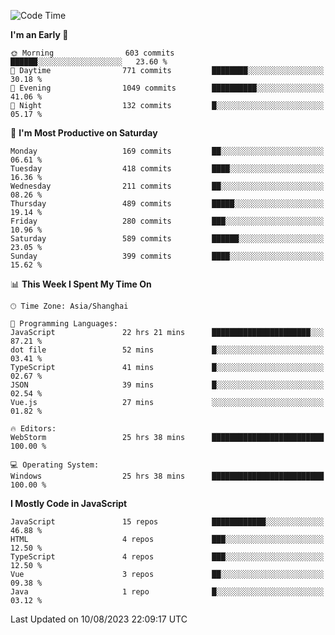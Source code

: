 <!--START_SECTION:waka-->
![Code Time](http://img.shields.io/badge/Code%20Time-2%2C564%20hrs%208%20mins-blue)

**I'm an Early 🐤** 

```text
🌞 Morning                603 commits         ██████░░░░░░░░░░░░░░░░░░░   23.60 % 
🌆 Daytime                771 commits         ████████░░░░░░░░░░░░░░░░░   30.18 % 
🌃 Evening                1049 commits        ██████████░░░░░░░░░░░░░░░   41.06 % 
🌙 Night                  132 commits         █░░░░░░░░░░░░░░░░░░░░░░░░   05.17 % 
```
📅 **I'm Most Productive on Saturday** 

```text
Monday                   169 commits         ██░░░░░░░░░░░░░░░░░░░░░░░   06.61 % 
Tuesday                  418 commits         ████░░░░░░░░░░░░░░░░░░░░░   16.36 % 
Wednesday                211 commits         ██░░░░░░░░░░░░░░░░░░░░░░░   08.26 % 
Thursday                 489 commits         █████░░░░░░░░░░░░░░░░░░░░   19.14 % 
Friday                   280 commits         ███░░░░░░░░░░░░░░░░░░░░░░   10.96 % 
Saturday                 589 commits         ██████░░░░░░░░░░░░░░░░░░░   23.05 % 
Sunday                   399 commits         ████░░░░░░░░░░░░░░░░░░░░░   15.62 % 
```


📊 **This Week I Spent My Time On** 

```text
🕑︎ Time Zone: Asia/Shanghai

💬 Programming Languages: 
JavaScript               22 hrs 21 mins      ██████████████████████░░░   87.21 % 
dot file                 52 mins             █░░░░░░░░░░░░░░░░░░░░░░░░   03.41 % 
TypeScript               41 mins             █░░░░░░░░░░░░░░░░░░░░░░░░   02.67 % 
JSON                     39 mins             █░░░░░░░░░░░░░░░░░░░░░░░░   02.54 % 
Vue.js                   27 mins             ░░░░░░░░░░░░░░░░░░░░░░░░░   01.82 % 

🔥 Editors: 
WebStorm                 25 hrs 38 mins      █████████████████████████   100.00 % 

💻 Operating System: 
Windows                  25 hrs 38 mins      █████████████████████████   100.00 % 
```

**I Mostly Code in JavaScript** 

```text
JavaScript               15 repos            ████████████░░░░░░░░░░░░░   46.88 % 
HTML                     4 repos             ███░░░░░░░░░░░░░░░░░░░░░░   12.50 % 
TypeScript               4 repos             ███░░░░░░░░░░░░░░░░░░░░░░   12.50 % 
Vue                      3 repos             ██░░░░░░░░░░░░░░░░░░░░░░░   09.38 % 
Java                     1 repo              █░░░░░░░░░░░░░░░░░░░░░░░░   03.12 % 
```




 Last Updated on 10/08/2023 22:09:17 UTC
<!--END_SECTION:waka-->

<!--
**likaiqiang/likaiqiang** is a ✨ _special_ ✨ repository because its `README.md` (this file) appears on your GitHub profile.

Here are some ideas to get you started:

- 🔭 I’m currently working on ...
- 🌱 I’m currently learning ...
- 👯 I’m looking to collaborate on ...
- 🤔 I’m looking for help with ...
- 💬 Ask me about ...
- 📫 How to reach me: ...
- 😄 Pronouns: ...
- ⚡ Fun fact: ...
-->
